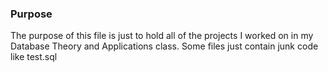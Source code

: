 ### Purpose

The purpose of this file is just to hold all of the projects I worked on in my Database Theory and Applications class. Some files just contain junk code like test.sql
